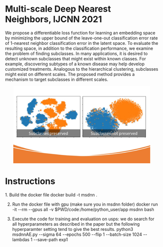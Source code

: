 <h1>Multi-scale Deep Nearest Neighbors, IJCNN 2021</h1>

We propose a differentiable loss function for learning an embedding space by minimizing the upper bound of the leave-one-out classification error rate of 1-nearest neighbor
classification error in the latent space. To evaluate the resulting space, in addition to the classification performance, we examine the problem of finding subclasses. In many applications, it is desired to detect unknown subclasses that might exist within known classes. For example, discovering subtypes of a known disease may help develop customized treatments. Analogous to the hierarchical clustering, subclasses might exist on different scales. The proposed method provides a mechanism to target subclasses in different scales.

<p align="center">
  <img src="./MsDNN.jpg" width="450" title="MsDNN">
</p>


<h1>Instructions</h1>
1. Build the docker file
docker build -t msdnn .

2. Run the docker file with gpu (make sure you in msdnn folder)
docker run -it --rm --gpus all -v $PWD/code:/home/python_user/app msdnn bash

3. Execute the code for training and evaluation on usps: we do search for all hyperparameters as described in the paper but the following hyperparamter setting tend to give the best results.
python3 msdnnAE.py --sigma 64 --epochs 500 --flip 1   --batch-size 1024 --lambdas 1 --save-path exp1
